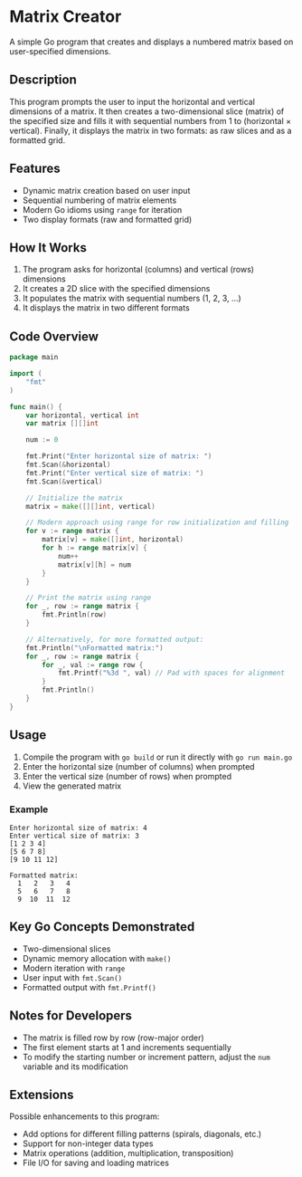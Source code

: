 # Matrix Creator

A simple Go program that creates and displays a numbered matrix based on user-specified dimensions.

## Description

This program prompts the user to input the horizontal and vertical dimensions of a matrix. It then creates a two-dimensional slice (matrix) of the specified size and fills it with sequential numbers from 1 to (horizontal × vertical). Finally, it displays the matrix in two formats: as raw slices and as a formatted grid.

## Features

- Dynamic matrix creation based on user input
- Sequential numbering of matrix elements
- Modern Go idioms using `range` for iteration
- Two display formats (raw and formatted grid)

## How It Works

1. The program asks for horizontal (columns) and vertical (rows) dimensions
2. It creates a 2D slice with the specified dimensions
3. It populates the matrix with sequential numbers (1, 2, 3, ...)
4. It displays the matrix in two different formats

## Code Overview

```go
package main

import (
	"fmt"
)

func main() {
	var horizontal, vertical int
	var matrix [][]int

	num := 0

	fmt.Print("Enter horizontal size of matrix: ")
	fmt.Scan(&horizontal)
	fmt.Print("Enter vertical size of matrix: ")
	fmt.Scan(&vertical)

	// Initialize the matrix
	matrix = make([][]int, vertical)

	// Modern approach using range for row initialization and filling
	for v := range matrix {
		matrix[v] = make([]int, horizontal)
		for h := range matrix[v] {
			num++
			matrix[v][h] = num
		}
	}

	// Print the matrix using range
	for _, row := range matrix {
		fmt.Println(row)
	}

	// Alternatively, for more formatted output:
	fmt.Println("\nFormatted matrix:")
	for _, row := range matrix {
		for _, val := range row {
			fmt.Printf("%3d ", val) // Pad with spaces for alignment
		}
		fmt.Println()
	}
}
```

## Usage

1. Compile the program with `go build` or run it directly with `go run main.go`
2. Enter the horizontal size (number of columns) when prompted
3. Enter the vertical size (number of rows) when prompted
4. View the generated matrix

### Example

```
Enter horizontal size of matrix: 4
Enter vertical size of matrix: 3
[1 2 3 4]
[5 6 7 8]
[9 10 11 12]

Formatted matrix:
  1   2   3   4
  5   6   7   8
  9  10  11  12
```

## Key Go Concepts Demonstrated

- Two-dimensional slices
- Dynamic memory allocation with `make()`
- Modern iteration with `range`
- User input with `fmt.Scan()`
- Formatted output with `fmt.Printf()`

## Notes for Developers

- The matrix is filled row by row (row-major order)
- The first element starts at 1 and increments sequentially
- To modify the starting number or increment pattern, adjust the `num` variable and its modification

## Extensions

Possible enhancements to this program:

- Add options for different filling patterns (spirals, diagonals, etc.)
- Support for non-integer data types
- Matrix operations (addition, multiplication, transposition)
- File I/O for saving and loading matrices
